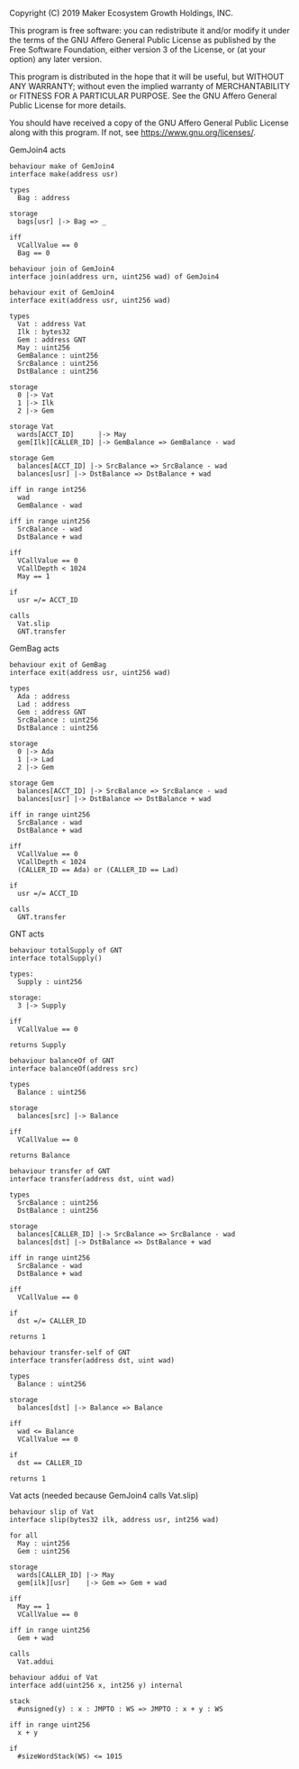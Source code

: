 Copyright (C) 2019 Maker Ecosystem Growth Holdings, INC.

This program is free software: you can redistribute it and/or modify
it under the terms of the GNU Affero General Public License as published
by the Free Software Foundation, either version 3 of the License, or
(at your option) any later version.

This program is distributed in the hope that it will be useful,
but WITHOUT ANY WARRANTY; without even the implied warranty of
MERCHANTABILITY or FITNESS FOR A PARTICULAR PURPOSE.  See the
GNU Affero General Public License for more details.

You should have received a copy of the GNU Affero General Public License
along with this program.  If not, see <https://www.gnu.org/licenses/>.


GemJoin4 acts
```act
behaviour make of GemJoin4
interface make(address usr)

types
  Bag : address

storage
  bags[usr] |-> Bag => _

iff
  VCallValue == 0
  Bag == 0
```

```act
behaviour join of GemJoin4
interface join(address urn, uint256 wad) of GemJoin4
```

```act
behaviour exit of GemJoin4
interface exit(address usr, uint256 wad)

types
  Vat : address Vat
  Ilk : bytes32
  Gem : address GNT
  May : uint256
  GemBalance : uint256
  SrcBalance : uint256
  DstBalance : uint256

storage
  0 |-> Vat
  1 |-> Ilk
  2 |-> Gem

storage Vat
  wards[ACCT_ID]      |-> May
  gem[Ilk][CALLER_ID] |-> GemBalance => GemBalance - wad

storage Gem
  balances[ACCT_ID] |-> SrcBalance => SrcBalance - wad
  balances[usr] |-> DstBalance => DstBalance + wad

iff in range int256
  wad
  GemBalance - wad

iff in range uint256
  SrcBalance - wad
  DstBalance + wad

iff
  VCallValue == 0
  VCallDepth < 1024
  May == 1

if
  usr =/= ACCT_ID

calls
  Vat.slip
  GNT.transfer
```

GemBag acts
```act
behaviour exit of GemBag
interface exit(address usr, uint256 wad)

types
  Ada : address
  Lad : address
  Gem : address GNT
  SrcBalance : uint256
  DstBalance : uint256

storage
  0 |-> Ada
  1 |-> Lad
  2 |-> Gem

storage Gem
  balances[ACCT_ID] |-> SrcBalance => SrcBalance - wad
  balances[usr] |-> DstBalance => DstBalance + wad

iff in range uint256
  SrcBalance - wad
  DstBalance + wad

iff
  VCallValue == 0
  VCallDepth < 1024
  (CALLER_ID == Ada) or (CALLER_ID == Lad)

if
  usr =/= ACCT_ID 

calls
  GNT.transfer  
```

GNT acts
```act
behaviour totalSupply of GNT
interface totalSupply()

types:
  Supply : uint256

storage:
  3 |-> Supply

iff
  VCallValue == 0

returns Supply
```

```act
behaviour balanceOf of GNT
interface balanceOf(address src)

types
  Balance : uint256

storage
  balances[src] |-> Balance

iff
  VCallValue == 0

returns Balance
```

```act
behaviour transfer of GNT
interface transfer(address dst, uint wad)

types
  SrcBalance : uint256
  DstBalance : uint256

storage
  balances[CALLER_ID] |-> SrcBalance => SrcBalance - wad
  balances[dst] |-> DstBalance => DstBalance + wad

iff in range uint256
  SrcBalance - wad
  DstBalance + wad

iff
  VCallValue == 0

if
  dst =/= CALLER_ID

returns 1
```

```act
behaviour transfer-self of GNT
interface transfer(address dst, uint wad)

types
  Balance : uint256

storage
  balances[dst] |-> Balance => Balance

iff
  wad <= Balance
  VCallValue == 0

if
  dst == CALLER_ID

returns 1
```

Vat acts (needed because GemJoin4 calls Vat.slip)
```act
behaviour slip of Vat
interface slip(bytes32 ilk, address usr, int256 wad)

for all
  May : uint256
  Gem : uint256

storage
  wards[CALLER_ID] |-> May
  gem[ilk][usr]    |-> Gem => Gem + wad

iff
  May == 1
  VCallValue == 0

iff in range uint256
  Gem + wad

calls
  Vat.addui
```

```act
behaviour addui of Vat
interface add(uint256 x, int256 y) internal

stack
  #unsigned(y) : x : JMPTO : WS => JMPTO : x + y : WS

iff in range uint256
  x + y

if
  #sizeWordStack(WS) <= 1015
```
